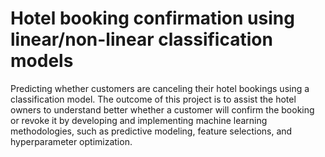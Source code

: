 # Hotel booking confirmation using linear/non-linear classification models
Predicting whether customers are canceling their hotel bookings using a classification model. The outcome of this project is to assist the hotel owners to understand better whether a customer will confirm the booking or revoke it by developing and implementing machine learning methodologies, such as predictive modeling, feature selections, and hyperparameter optimization.
